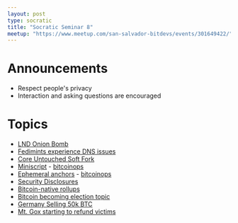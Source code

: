 ```yaml
---
layout: post
type: socratic
title: "Socratic Seminar 8"
meetup: "https://www.meetup.com/san-salvador-bitdevs/events/301649422/"
---
```


# Announcements

- Respect people's privacy
- Interaction and asking questions are encouraged

# Topics

- [LND Onion Bomb](https://morehouse.github.io/lightning/lnd-onion-bomb/)
- [Fedimints experience DNS issues](https://x.com/MutinyWallet/status/1805346636660429021)
- [Core Untouched Soft Fork](https://bip300cusf.com/cusf.pdf)
- [Miniscript](https://github.com/bitcoin/bips/pull/1610) - [bitcoinops](https://bitcoinops.org/en/topics/miniscript/)
- [Ephemeral anchors](https://github.com/bitcoin/bips/pull/1524) - [bitcoinops](https://bitcoinops.org/en/topics/ephemeral-anchors/)
- [Security Disclosures](https://github.com/bitcoin-core/bitcoincore.org/pull/1042)
- [Bitcoin-native rollups](https://brqgoo.medium.com/introducing-brollups-18ec4081f6e7)
- [Bitcoin becoming election topic](https://www.coindesk.com/business/2024/06/12/trump-we-want-all-remaining-bitcoin-to-be-made-in-usa/)
- [Germany Selling 50k BTC](https://finance.yahoo.com/news/german-government-begins-massive-bitcoin-051312544.html?guccounter=1)
- [Mt. Gox starting to refund victims](https://www.coindesk.com/markets/2024/06/24/mt-gox-to-begin-bitcoin-bitcoin-cash-repayments-in-july/)
